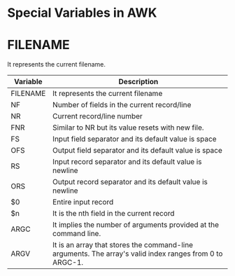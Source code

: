 # Special Variables in AWK

# FILENAME
It represents the current filename.

| Variable | Description |
|---|---|
| FILENAME | It represents the current filename |
| NF       | Number of fields in the current record/line |
| NR       | Current record/line number |
| FNR      | Similar to NR but its value resets with new file. |
| FS       | Input field separator and its default value is space |
| OFS      | Output field separator and its default value is space |
| RS       | Input record separator and its default value is newline |
| ORS      | Output record separator and its default value is newline |
| $0       | Entire input record |
| $n       | It is the nth field in the current record |
| ARGC     | It implies the number of arguments provided at the command line. |
| ARGV     | It is an array that stores the command-line arguments. The array's valid index ranges from 0 to ARGC-1. |
